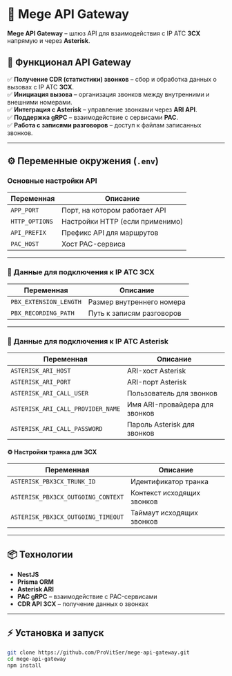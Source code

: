 # 📡 Mege API Gateway

**Mege API Gateway** – шлюз API для взаимодействия с IP АТС **3CX** напрямую и через **Asterisk**.  

## 🎯 Функционал API Gateway

✅ **Получение CDR (статистики) звонков** – сбор и обработка данных о вызовах с IP АТС **3CX**.  
✅ **Инициация вызова** – организация звонков между внутренними и внешними номерами.  
✅ **Интеграция с Asterisk** – управление звонками через **ARI API**.  
✅ **Поддержка gRPC** – взаимодействие с сервисами **PAC**.  
✅ **Работа с записями разговоров** – доступ к файлам записанных звонков.  

---

## ⚙️ Переменные окружения (`.env`)

### Основные настройки API
| Переменная        | Описание |
|------------------|-------------------------------------------------|
| `APP_PORT`       | Порт, на котором работает API |
| `HTTP_OPTIONS`   | Настройки HTTP (если применимо) |
| `API_PREFIX`     | Префикс API для маршрутов |
| `PAC_HOST`       | Хост PAC-сервиса |

---

### 🔧 Данные для подключения к IP АТС **3CX**
| Переменная               | Описание |
|-------------------------|--------------------------------------|
| `PBX_EXTENSION_LENGTH` | Размер внутреннего номера |
| `PBX_RECORDING_PATH`   | Путь к записям разговоров |

---

### 📡 Данные для подключения к IP АТС **Asterisk**
| Переменная                           | Описание |
|-------------------------------------|------------------------------------------|
| `ASTERISK_ARI_HOST`                | ARI-хост Asterisk |
| `ASTERISK_ARI_PORT`                | ARI-порт Asterisk |
| `ASTERISK_ARI_CALL_USER`           | Пользователь для звонков |
| `ASTERISK_ARI_CALL_PROVIDER_NAME`  | Имя ARI-провайдера для звонков |
| `ASTERISK_ARI_CALL_PASSWORD`       | Пароль Asterisk для звонков |

#### ⚙️ Настройки транка для 3CX
| Переменная                           | Описание |
|-------------------------------------|------------------------------------------|
| `ASTERISK_PBX3CX_TRUNK_ID`         | Идентификатор транка |
| `ASTERISK_PBX3CX_OUTGOING_CONTEXT` | Контекст исходящих звонков |
| `ASTERISK_PBX3CX_OUTGOING_TIMEOUT` | Таймаут исходящих звонков |

---

## 📦 Технологии

- **NestJS** 
- **Prisma ORM** 
- **Asterisk ARI** 
- **PAC gRPC** – взаимодействие с PAC-сервисами
- **CDR API 3CX** – получение данных о звонках

---

## ⚡ Установка и запуск

```sh
git clone https://github.com/ProVitSer/mege-api-gateway.git
cd mege-api-gateway
npm install
